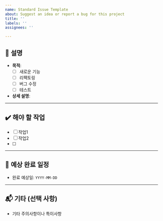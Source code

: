 ```yaml
---
name: Standard Issue Template
about: Suggest an idea or report a bug for this project
title: ''
labels: ''
assignees: ''

---
```


## 📝 설명

- **목적**: 
  - [ ] 새로운 기능
  - [ ] 리팩토링
  - [ ] 버그 수정
  - [ ] 테스트

- **상세 설명**: 


---

## ✔️ 해야 할 작업

- [ ] 작업1
- [ ] 작업2
- [ ] 
---

## 📆 예상 완료 일정

- 완료 예상일: `YYYY-MM-DD`

---

## 📬 기타 (선택 사항)

- 기타 주의사항이나 특이사항

